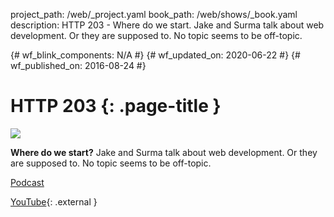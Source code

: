 project_path: /web/_project.yaml
book_path: /web/shows/_book.yaml
description: HTTP 203 - Where do we start. Jake and Surma talk about web development. Or they are supposed to. No topic seems to be off-topic.

{# wf_blink_components: N/A #}
{# wf_updated_on: 2020-06-22 #}
{# wf_published_on: 2016-08-24 #}

# HTTP 203 {: .page-title }

<img src="/web/shows/http203/podcast/images/surma-and-jake-2.jpg" class="attempt-right">

**Where do we start?** Jake and Surma talk about web development. Or they are
supposed to. No topic seems to be off-topic.

[Podcast](podcast/)

[YouTube](https://www.youtube.com/playlist?list=PLNYkxOF6rcIAKIQFsNbV0JDws_G_bnNo9){: .external }
